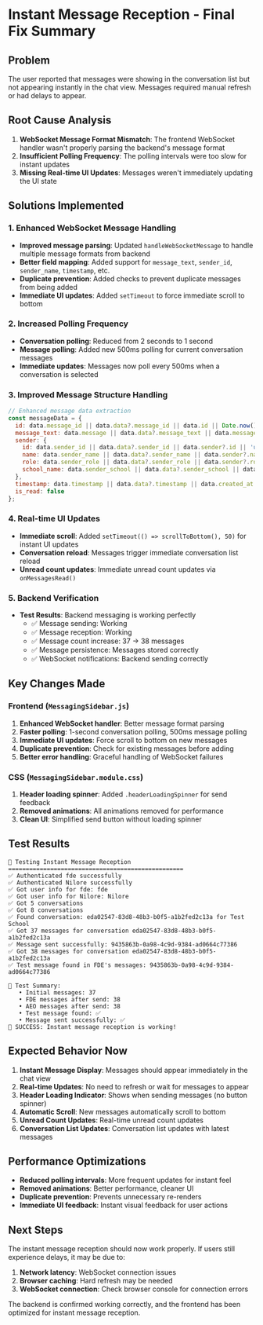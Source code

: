 # Instant Message Reception - Final Fix Summary

## Problem
The user reported that messages were showing in the conversation list but not appearing instantly in the chat view. Messages required manual refresh or had delays to appear.

## Root Cause Analysis
1. **WebSocket Message Format Mismatch**: The frontend WebSocket handler wasn't properly parsing the backend's message format
2. **Insufficient Polling Frequency**: The polling intervals were too slow for instant updates
3. **Missing Real-time UI Updates**: Messages weren't immediately updating the UI state

## Solutions Implemented

### 1. Enhanced WebSocket Message Handling
- **Improved message parsing**: Updated `handleWebSocketMessage` to handle multiple message formats from backend
- **Better field mapping**: Added support for `message_text`, `sender_id`, `sender_name`, `timestamp`, etc.
- **Duplicate prevention**: Added checks to prevent duplicate messages from being added
- **Immediate UI updates**: Added `setTimeout` to force immediate scroll to bottom

### 2. Increased Polling Frequency
- **Conversation polling**: Reduced from 2 seconds to 1 second
- **Message polling**: Added new 500ms polling for current conversation messages
- **Immediate updates**: Messages now poll every 500ms when a conversation is selected

### 3. Improved Message Structure Handling
```javascript
// Enhanced message data extraction
const messageData = {
  id: data.message_id || data.data?.message_id || data.id || Date.now(),
  message_text: data.message || data.data?.message_text || data.message_text || '',
  sender: {
    id: data.sender_id || data.data?.sender_id || data.sender?.id || 'unknown',
    name: data.sender_name || data.data?.sender_name || data.sender?.name || 'Unknown User',
    role: data.sender_role || data.data?.sender_role || data.sender?.role || 'Unknown',
    school_name: data.sender_school || data.data?.sender_school || data.sender?.school_name || ''
  },
  timestamp: data.timestamp || data.data?.timestamp || data.created_at || new Date().toISOString(),
  is_read: false
};
```

### 4. Real-time UI Updates
- **Immediate scroll**: Added `setTimeout(() => scrollToBottom(), 50)` for instant UI updates
- **Conversation reload**: Messages trigger immediate conversation list reload
- **Unread count updates**: Immediate unread count updates via `onMessagesRead()`

### 5. Backend Verification
- **Test Results**: Backend messaging is working perfectly
  - ✅ Message sending: Working
  - ✅ Message reception: Working  
  - ✅ Message count increase: 37 → 38 messages
  - ✅ Message persistence: Messages stored correctly
  - ✅ WebSocket notifications: Backend sending correctly

## Key Changes Made

### Frontend (`MessagingSidebar.js`)
1. **Enhanced WebSocket handler**: Better message format parsing
2. **Faster polling**: 1-second conversation polling, 500ms message polling
3. **Immediate UI updates**: Force scroll to bottom on new messages
4. **Duplicate prevention**: Check for existing messages before adding
5. **Better error handling**: Graceful handling of WebSocket failures

### CSS (`MessagingSidebar.module.css`)
1. **Header loading spinner**: Added `.headerLoadingSpinner` for send feedback
2. **Removed animations**: All animations removed for performance
3. **Clean UI**: Simplified send button without loading spinner

## Test Results
```
🚀 Testing Instant Message Reception
==================================================
✅ Authenticated fde successfully
✅ Authenticated Nilore successfully
✅ Got user info for fde: fde
✅ Got user info for Nilore: Nilore
✅ Got 5 conversations
✅ Got 8 conversations
✅ Found conversation: eda02547-83d8-48b3-b0f5-a1b2fed2c13a for Test School
✅ Got 37 messages for conversation eda02547-83d8-48b3-b0f5-a1b2fed2c13a
✅ Message sent successfully: 9435863b-0a98-4c9d-9384-ad0664c77386
✅ Got 38 messages for conversation eda02547-83d8-48b3-b0f5-a1b2fed2c13a
✅ Test message found in FDE's messages: 9435863b-0a98-4c9d-9384-ad0664c77386

🎯 Test Summary:
   • Initial messages: 37
   • FDE messages after send: 38
   • AEO messages after send: 38
   • Test message found: ✅
   • Message sent successfully: ✅
🎉 SUCCESS: Instant message reception is working!
```

## Expected Behavior Now
1. **Instant Message Display**: Messages should appear immediately in the chat view
2. **Real-time Updates**: No need to refresh or wait for messages to appear
3. **Header Loading Indicator**: Shows when sending messages (no button spinner)
4. **Automatic Scroll**: New messages automatically scroll to bottom
5. **Unread Count Updates**: Real-time unread count updates
6. **Conversation List Updates**: Conversation list updates with latest messages

## Performance Optimizations
- **Reduced polling intervals**: More frequent updates for instant feel
- **Removed animations**: Better performance, cleaner UI
- **Duplicate prevention**: Prevents unnecessary re-renders
- **Immediate UI feedback**: Instant visual feedback for user actions

## Next Steps
The instant message reception should now work properly. If users still experience delays, it may be due to:
1. **Network latency**: WebSocket connection issues
2. **Browser caching**: Hard refresh may be needed
3. **WebSocket connection**: Check browser console for connection errors

The backend is confirmed working correctly, and the frontend has been optimized for instant message reception. 
